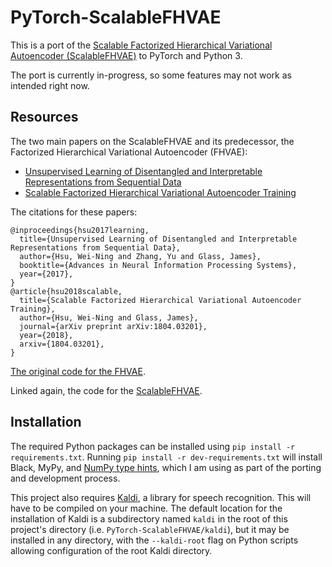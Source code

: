 # PyTorch-ScalableFHVAE

This is a port of the [Scalable Factorized Hierarchical Variational Autoencoder (ScalableFHVAE)](https://github.com/wnhsu/ScalableFHVAE) to PyTorch and Python 3.

The port is currently in-progress, so some features may not work as intended right now.

## Resources
The two main papers on the ScalableFHVAE and its predecessor, the Factorized Hierarchical Variational Autoencoder (FHVAE):
* [Unsupervised Learning of Disentangled and Interpretable Representations from Sequential Data](https://arxiv.org/abs/1709.07902)
* [Scalable Factorized Hierarchical Variational Autoencoder Training](https://arxiv.org/abs/1804.03201)

The citations for these papers:
```
@inproceedings{hsu2017learning,
  title={Unsupervised Learning of Disentangled and Interpretable Representations from Sequential Data},
  author={Hsu, Wei-Ning and Zhang, Yu and Glass, James},
  booktitle={Advances in Neural Information Processing Systems},
  year={2017},
}
@article{hsu2018scalable,
  title={Scalable Factorized Hierarchical Variational Autoencoder Training},
  author={Hsu, Wei-Ning and Glass, James},
  journal={arXiv preprint arXiv:1804.03201},
  year={2018},
  arxiv={1804.03201},
}
```

[The original code for the FHVAE](https://github.com/wnhsu/FactorizedHierarchicalVAE).

Linked again, the code for the [ScalableFHVAE](https://github.com/wnhsu/ScalableFHVAE).


## Installation
The required Python packages can be installed using `pip install -r requirements.txt`. Running `pip install -r dev-requirements.txt` will install Black, MyPy, and [NumPy type hints](https://pypi.org/project/nptyping), which I am using as part of the porting and development process.

This project also requires [Kaldi](https://github.com/kaldi-asr/kaldi), a library for speech recognition. This will have to be compiled on your machine. The default location for the installation of Kaldi is a subdirectory named `kaldi` in the root of this project's directory (i.e. `PyTorch-ScalableFHVAE/kaldi`), but it may be installed in any directory, with the `--kaldi-root` flag on Python scripts allowing configuration of the root Kaldi directory.
